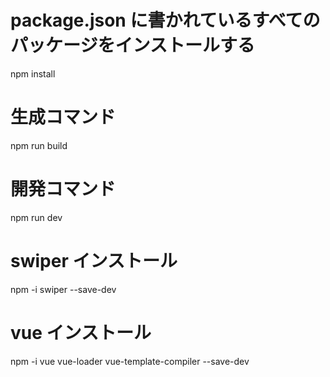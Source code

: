 # package.json に書かれているすべてのパッケージをインストールする

npm install

# 生成コマンド

npm run build

# 開発コマンド

npm run dev

# swiper インストール

npm -i swiper --save-dev

# vue インストール

npm -i vue vue-loader vue-template-compiler --save-dev
